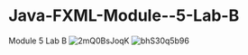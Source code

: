 # Java-FXML-Module--5-Lab-B
Module 5 Lab B
![2mQ0BsJoqK](https://user-images.githubusercontent.com/116304318/200190868-09e3fe25-38ab-49a6-9772-ca09ccd8ff48.png)
![bhS30q5b96](https://user-images.githubusercontent.com/116304318/200190886-606fef4f-66bc-440f-af5a-853092aa9d5b.png)
